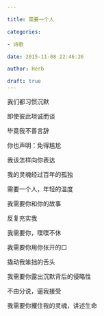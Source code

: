 ```yaml
---

title: 需要一个人

categories:

- 诗歌

date: 2015-11-08 22:46:26

author: Herb

draft: true
---
```


我们都习惯沉默

即使彼此坦诚而谈

毕竟我不善言辞

你也声明：免得尴尬



我该怎样向你表达

我的灵魂经过百年的孤独

需要一个人，年轻的温度

我需要你和你的故事

反复充实我

我需要你，喋喋不休



我需要你用你张开的口

撬动我笨拙的舌头

我需要你露出沉默背后的侵略性

不由分说，逼我接受

我需要你攫住我的灵魂，讲述生命